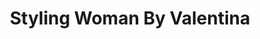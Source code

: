 ---
title: "Styling Woman By Valentina"
url: /mendrisio/styling-woman-by-valentina/
shop: Friseur
---